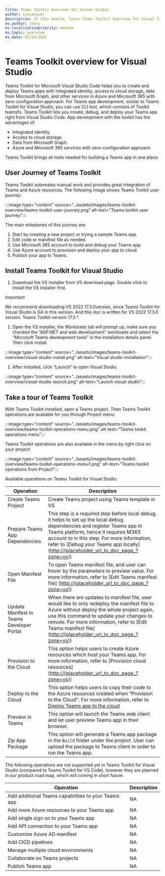```yaml
---
title: Teams Toolkit Overview for Visual Studio
author: zyxiaoyuer
description: In this module, learn Teams Toolkit Overview for Visual Studio
ms.author: zhany
ms.localizationpriority: medium
ms.topic: overview
ms.date: 05/24/2022
---
```


# Teams Toolkit overview for Visual Studio

Teams Toolkit for Microsoft Visual Studio Code helps you to create and deploy Teams apps with integrated identity, access to cloud storage, data from Microsoft Graph, and other services in Azure and Microsoft 365 with zero-configuration approach. For Teams app development, similar to Teams Toolkit for Visual Studio, you can use CLI tool, which consists of Toolkit teamsfx. Teams Toolkit lets you create, debug, and deploy your Teams app right from Visual Studio Code. App development with the toolkit has the advantages of:

* Integrated identity.
* Access to cloud storage.
* Data from Microsoft Graph.
* Azure and Microsoft 365 services with zero-configuration approach.

Teams Toolkit brings all tools needed for building a Teams app in one place.

## User Journey of Teams Toolkit

Teams Toolkit automates manual work and provides great integration of Teams and Azure resources. The following image shows Teams Toolkit user journey:

:::image type="content" source="../assets/images/teams-toolkit-overview/teams-toolkit-user-journey.png" alt-text="Teams toolkit user journey":::

The main milestones of this journey are:

1. Start by creating a new project or trying a sample Teams app.
1. Edit code or manifest file as needed.
1. Use Microsoft 365 account to build and debug your Teams app.
1. Use Azure account to provision and deploy your app to cloud.
1. Publish your app to Teams.

## Install Teams Toolkit for Visual Studio

1. Download the VS installer from VS download page. Double click to install the VS installer first.

> [!IMPORTANT]
> We recommend downloading VS 2022 17.3.0version, since Teams Toolkit for Visual Studio is GA in this version. And this doc is written for VS 2022 17.3.0 version. Teams Toolkit version 17.3.*.

1. Open the VS installer, the Workloads tab will prompt up, make sure you checked the “ASP.NET and web development” workloads and select the “Microsoft Teams development tools” in the installation details panel. Then click install.

:::image type="content" source="../assets/images/teams-toolkit-overview/visual-studio-install.png" alt-text="Visual studio-installation":::

1. After installed, click “Launch” to open Visual Studio.

:::image type="content" source="../assets/images/teams-toolkit-overview/visual-studio-launch.png" alt-text="Launch visual studio":::

## Take a tour of Teams Toolkit

With Teams Toolkit installed, open a Teams project. Then Teams Toolkit operations are available for you through Project menu:

:::image type="content" source="../assets/images/teams-toolkit-overview/teams-toolkit-operations-menu.png" alt-text="Teams tookit operations menu":::

Teams Toolkit operations are also available in the menu by right click on your project:

:::image type="content" source="../assets/images/teams-toolkit-overview/teams-toolkit-operations-menu1.png" alt-text="Teams toolkit operations from Project":::

Available operations on Teams Toolkit for Visual Studio:

|Operation  |Description  |
|---------|---------|
|Create Teams Project     |Create Teams project using Teams template in VS         |
|Prepare Teams App Dependencies     |This step is a required step before local debug, it helps to set up the local debug dependencies and register Teams app in Teams platform, hence it requires M365 account to in this step. For more information, refer to [Debug your Teams app locally] (<http://{placeholder_url_to_doc_page_?zone=vs>})         |
|Open Manifest File     |To open Teams manifest file, and user can hover by the parameters to preview value. For more information, refer to [Edit Teams manifest file] (<http://{placeholder_url_to_doc_page_?zone=vs>})         |
|Update Manifest in Teams Developer Portal     |When there are updates to manifest file, user would like to only redeploy the manifest file to Azure without deploy the whole project again, use this command to update your changes to remote. For more information, refer to [Edit Teams manifest file] (<http://{placeholder_url_to_doc_page_?zone=vs>})         |
|Provision to the Cloud     |This option helps users to create Azure resources which host your Teams app. For more information, refer to [Provision cloud resources] (<http://{placeholder_url_to_doc_page_?zone=vs>})         |
|Deploy to the Cloud     |This option helps users to copy their code to the Azure resources created when “Provision to the Cloud”. For more information, refer to [Deploy Teams app to the cloud](http://{placeholder_url_to_doc_page_?zone=vs})         |
|Preview in Teams     |This option will launch the Teams web client and let user preview Teams app in their browser.         |
|Zip App Package     |This option will generate a Teams app package in the `Build` folder under the project. User can upload the package to Teams client in order to run the Teams app.         |

The following operations are not supported yet in Teams Toolkit for Visual Studio (compared to Teams Toolkit for VS Code), however they are planned in our product road map, which will coming in short future.

|Operation  |Description  |
|---------|---------|
|Add additional Teams capabilities to your Teams app     |NA         |
|Add more Azure resources to your Teams app     |NA         |
|Add single sign on to your Teams app     |NA         |
|Add API connection to your Teams app     |NA         |
|Customize Azure AD manifest     |NA         |
|Add CICD pipelines     |NA         |
|Manage multiple cloud environments     |NA         |
|Collaborate on Teams projects     |NA         |
|Publish Teams app     |NA         |
